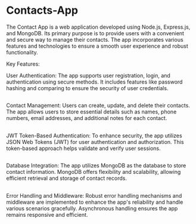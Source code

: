 # Contacts-App


The Contact App is a web application developed using Node.js, Express.js, and MongoDB. Its primary purpose is to provide users with a convenient and secure way to manage their contacts. The app incorporates various features and technologies to ensure a smooth user experience and robust functionality.

Key Features:

User Authentication: The app supports user registration, login, and authentication using secure methods. It includes features like password hashing and comparing to ensure the security of user credentials.
## 
Contact Management: Users can create, update, and delete their contacts. The app allows users to store essential details such as names, phone numbers, email addresses, and additional notes for each contact.
## 
JWT Token-Based Authentication: To enhance security, the app utilizes JSON Web Tokens (JWT) for user authentication and authorization. This token-based approach helps validate and verify user sessions.
## 
Database Integration: The app utilizes MongoDB as the database to store contact information. MongoDB offers flexibility and scalability, allowing efficient retrieval and storage of contact records.
## 
Error Handling and Middleware: Robust error handling mechanisms and middleware are implemented to enhance the app's reliability and handle various scenarios gracefully. Asynchronous handling ensures the app remains responsive and efficient.
